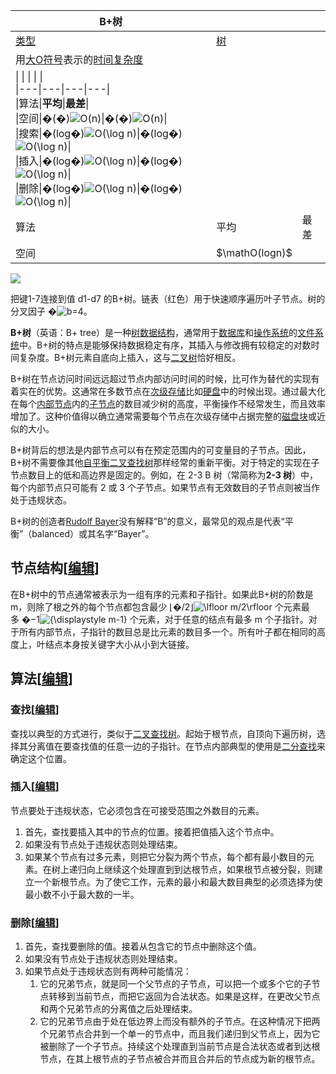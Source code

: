 
| B+树                                                                                                                                                                                                                                                                                                                                                                                                                                                                                                                                                                                                                                                                                                                                                                                                                                                                                                                                                                                                                                                                                                           |                                                                                                      |      |
| -------------------------------------------------------------------------------------------------------------------------------------------------------------------------------------------------------------------------------------------------------------------------------------------------------------------------------------------------------------------------------------------------------------------------------------------------------------------------------------------------------------------------------------------------------------------------------------------------------------------------------------------------------------------------------------------------------------------------------------------------------------------------------------------------------------------------------------------------------------------------------------------------------------------------------------------------------------------------------------------------------------------------------------------------------------------------------------------------------------- | ---------------------------------------------------------------------------------------------------- | ---- |
| [类型](https://zh.wikipedia.org/wiki/%E6%95%B0%E6%8D%AE%E7%BB%93%E6%9E%84%E5%88%97%E8%A1%A8 "数据结构列表")                                                                                                                                                                                                                                                                                                                                                                                                                                                                                                                                                                                                                                                                                                                                                                                                                                                                                                                                                                                                    | [树](https://zh.wikipedia.org/wiki/%E6%A0%91_(%E6%95%B0%E6%8D%AE%E7%BB%93%E6%9E%84) "树 (数据结构)") |      |
| 用[大O符号](https://zh.wikipedia.org/wiki/%E5%A4%A7O%E7%AC%A6%E5%8F%B7 "大O符号")表示的[时间复杂度](https://zh.wikipedia.org/wiki/%E6%97%B6%E9%97%B4%E5%A4%8D%E6%9D%82%E5%BA%A6 "时间复杂度")                                                                                                                                                                                                                                                                                                                                                                                                                                                                                                                                                                                                                                                                                                                                                                                                                                                                                                                  |                                                                                                      |      |
| \|   \|   \|   \|   \|<br>\|---\|---\|---\|---\|<br>\|算法\|**平均**\|**最差**\|<br>\|空间\|�(�)![O(n)](https://wikimedia.org/api/rest_v1/media/math/render/svg/34109fe397fdcff370079185bfdb65826cb5565a)\|�(�)![O(n)](https://wikimedia.org/api/rest_v1/media/math/render/svg/34109fe397fdcff370079185bfdb65826cb5565a)\|<br>\|搜索\|�(log⁡�)![O(\log n)](https://wikimedia.org/api/rest_v1/media/math/render/svg/aae0f22048ba6b7c05dbae17b056bfa16e21807d)\|�(log⁡�)![O(\log n)](https://wikimedia.org/api/rest_v1/media/math/render/svg/aae0f22048ba6b7c05dbae17b056bfa16e21807d)\|<br>\|插入\|�(log⁡�)![O(\log n)](https://wikimedia.org/api/rest_v1/media/math/render/svg/aae0f22048ba6b7c05dbae17b056bfa16e21807d)\|�(log⁡�)![O(\log n)](https://wikimedia.org/api/rest_v1/media/math/render/svg/aae0f22048ba6b7c05dbae17b056bfa16e21807d)\|<br>\|删除\|�(log⁡�)![O(\log n)](https://wikimedia.org/api/rest_v1/media/math/render/svg/aae0f22048ba6b7c05dbae17b056bfa16e21807d)\|�(log⁡�)![O(\log n)](https://wikimedia.org/api/rest_v1/media/math/render/svg/aae0f22048ba6b7c05dbae17b056bfa16e21807d)\| |                                                                                                      |      |
| 算法                                                                                                                                                                                                                                                                                                                                                                                                                                                                                                                                                                                                                                                                                                                                                                                                                                                                                                                                                                                                                                                                                                           | 平均                                                                                                 | 最差 |
| 空间                                                                                                                                                                                                                                                                                                                                                                                                                                                                                                                                                                                                                                                                                                                                                                                                                                                                                                                                                                                                                                                                                                           | $\mathO(logn)$                                                                                                     |      |

[![](https://upload.wikimedia.org/wikipedia/commons/thumb/3/37/Bplustree.png/400px-Bplustree.png)](https://zh.wikipedia.org/wiki/File:Bplustree.png)

把键1-7连接到值 d1-d7 的B+树。链表（红色）用于快速顺序遍历叶子节点。树的分叉因子 �![b](https://wikimedia.org/api/rest_v1/media/math/render/svg/f11423fbb2e967f986e36804a8ae4271734917c3)=4。

**B+树**（英语：B+ tree）是一种[树数据结构](https://zh.wikipedia.org/wiki/%E6%A0%91_(%E6%95%B0%E6%8D%AE%E7%BB%93%E6%9E%84) "树 (数据结构)")，通常用于[数据库](https://zh.wikipedia.org/wiki/%E6%95%B0%E6%8D%AE%E5%BA%93 "数据库")和[操作系统](https://zh.wikipedia.org/wiki/%E6%93%8D%E4%BD%9C%E7%B3%BB%E7%BB%9F "操作系统")的[文件系统](https://zh.wikipedia.org/wiki/%E6%96%87%E4%BB%B6%E7%B3%BB%E7%BB%9F "文件系统")中。B+树的特点是能够保持数据稳定有序，其插入与修改拥有较稳定的对数时间复杂度。B+树元素自底向上插入，这与[二叉树](https://zh.wikipedia.org/wiki/%E4%BA%8C%E5%8F%89%E6%A0%91 "二叉树")恰好相反。

B+树在节点访问时间远远超过节点内部访问时间的时候，比可作为替代的实现有着实在的优势。这通常在多数节点在[次级存储](https://zh.wikipedia.org/w/index.php?title=%E6%AC%A1%E7%BA%A7%E5%AD%98%E5%82%A8&action=edit&redlink=1 "次级存储（页面不存在）")比如[硬盘](https://zh.wikipedia.org/wiki/%E7%A1%AC%E7%9B%98 "硬盘")中的时候出现。通过最大化在每个[内部节点](https://zh.wikipedia.org/w/index.php?title=%E5%86%85%E9%83%A8%E8%8A%82%E7%82%B9&action=edit&redlink=1 "内部节点（页面不存在）")内的[子节点](https://zh.wikipedia.org/w/index.php?title=%E5%AD%90%E8%8A%82%E7%82%B9&action=edit&redlink=1 "子节点（页面不存在）")的数目减少树的高度，平衡操作不经常发生，而且效率增加了。这种价值得以确立通常需要每个节点在次级存储中占据完整的[磁盘块](https://zh.wikipedia.org/w/index.php?title=%E7%A3%81%E7%9B%98%E5%9D%97&action=edit&redlink=1 "磁盘块（页面不存在）")或近似的大小。

B+树背后的想法是内部节点可以有在预定范围内的可变量目的子节点。因此，B+树不需要像其他[自平衡二叉查找树](https://zh.wikipedia.org/wiki/%E8%87%AA%E5%B9%B3%E8%A1%A1%E4%BA%8C%E5%8F%89%E6%9F%A5%E6%89%BE%E6%A0%91 "自平衡二叉查找树")那样经常的重新平衡。对于特定的实现在子节点数目上的低和高边界是固定的。例如，在 2-3 B 树（常简称为**2-3 树**）中，每个内部节点只可能有 2 或 3 个子节点。如果节点有无效数目的子节点则被当作处于违规状态。

B+树的创造者[Rudolf Bayer](https://zh.wikipedia.org/wiki/Rudolf_Bayer "Rudolf Bayer")没有解释“B”的意义，最常见的观点是代表“平衡”（balanced）或其名字“Bayer”。

## 节点结构[[编辑](https://zh.wikipedia.org/w/index.php?title=B%2B%E6%A0%91&action=edit&section=1 "编辑章节：节点结构")]

在B+树中的节点通常被表示为一组有序的元素和子指针。如果此B+树的阶数是m，则除了根之外的每个节点都包含最少 ⌊�/2⌋![\lfloor m/2\rfloor](https://wikimedia.org/api/rest_v1/media/math/render/svg/87be5eefdb8fa8b05d4e77a49222798c08e66318) 个元素最多 �−1![{\displaystyle m-1}](https://wikimedia.org/api/rest_v1/media/math/render/svg/ecbbd201e0d8f1ccc91cb46362c4b72fa1bbe6c2) 个元素，对于任意的结点有最多 m 个子指针。对于所有内部节点，子指针的数目总是比元素的数目多一个。所有叶子都在相同的高度上，叶结点本身按关键字大小从小到大链接。

## 算法[[编辑](https://zh.wikipedia.org/w/index.php?title=B%2B%E6%A0%91&action=edit&section=2 "编辑章节：算法")]

### 查找[[编辑](https://zh.wikipedia.org/w/index.php?title=B%2B%E6%A0%91&action=edit&section=3 "编辑章节：查找")]

查找以典型的方式进行，类似于[二叉查找树](https://zh.wikipedia.org/wiki/%E4%BA%8C%E5%8F%89%E6%9F%A5%E6%89%BE%E6%A0%91 "二叉查找树")。起始于根节点，自顶向下遍历树，选择其分离值在要查找值的任意一边的子指针。在节点内部典型的使用是[二分查找](https://zh.wikipedia.org/wiki/%E4%BA%8C%E5%88%86%E6%9F%A5%E6%89%BE "二分查找")来确定这个位置。

### 插入[[编辑](https://zh.wikipedia.org/w/index.php?title=B%2B%E6%A0%91&action=edit&section=4 "编辑章节：插入")]

节点要处于违规状态，它必须包含在可接受范围之外数目的元素。

1. 首先，查找要插入其中的节点的位置。接着把值插入这个节点中。
2. 如果没有节点处于违规状态则处理结束。
3. 如果某个节点有过多元素，则把它分裂为两个节点，每个都有最小数目的元素。在树上递归向上继续这个处理直到到达根节点，如果根节点被分裂，则建立一个新根节点。为了使它工作，元素的最小和最大数目典型的必须选择为使最小数不小于最大数的一半。

### 删除[[编辑](https://zh.wikipedia.org/w/index.php?title=B%2B%E6%A0%91&action=edit&section=5 "编辑章节：删除")]

1. 首先，查找要删除的值。接着从包含它的节点中删除这个值。
2. 如果没有节点处于违规状态则处理结束。
3. 如果节点处于违规状态则有两种可能情况：
    1. 它的兄弟节点，就是同一个父节点的子节点，可以把一个或多个它的子节点转移到当前节点，而把它返回为合法状态。如果是这样，在更改父节点和两个兄弟节点的分离值之后处理结束。
    2. 它的兄弟节点由于处在低边界上而没有额外的子节点。在这种情况下把两个兄弟节点合并到一个单一的节点中，而且我们递归到父节点上，因为它被删除了一个子节点。持续这个处理直到当前节点是合法状态或者到达根节点，在其上根节点的子节点被合并而且合并后的节点成为新的根节点。

